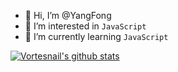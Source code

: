 - 👋 Hi, I’m @YangFong
- 👀 I’m interested in `JavaScript`
- 🌱 I’m currently learning `JavaScript`
<!--
- 💞️ I’m looking to collaborate on ...
- 📫 How to reach me ...
-->
<!---
YangFong/YangFong is a ✨ special ✨ repository because its `README.md` (this file) appears on your GitHub profile.
You can click the Preview link to take a look at your changes.
--->

<!-- ### My Github Actions -->
[![Vortesnail's github stats](https://github-readme-stats.vercel.app/api?username=YangFong&show_icons=true&hide_border=true&hide_title=true&icon_color=f58220)](https://github.com/YangFong)

